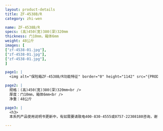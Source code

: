 ```yaml
---
layout: product-details
title: ZF-4538B/R
category: zhi-wen

name: ZF-4538B/R
specs: (高)450(宽)380(深)320mm
thickness: 门10mm，箱体6mm
weight: 48公斤
images: [
["zf-4538-01.jpg"],
["zf-4538-01.jpg"],
["zf-4538-01.jpg"],
]

page1: |
  <img alt="保险箱ZF-4538B/R功能特征" border="0" height="1142" src="{PRODUCT_IMAGES}products/zf-gn.jpg" width="538" />

page2: |
  规格：(高)450(宽)380(深)320mm<br />
  厚度：门10mm，箱体6mm<br />
  净重：48公斤

page3: |
  <h3>
  本系列产品使用说明书更新中，有如需要请致电400-830-4555或0757-22308180咨询，谢谢！</h3>

---
```

